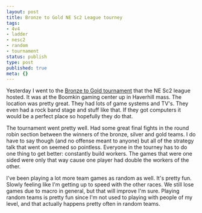 ```yaml
---
layout: post
title: Bronze to Gold NE Sc2 League tourney
tags:
- 4v4
- ladder
- nesc2
- random
- tournament
status: publish
type: post
published: true
meta: {}
---
```

<p>Yesterday I went to the <a href="http://forum.nesc2league.com/index.php/topic,87.0.html">Bronze to Gold tournament</a>&nbsp;that the NE Sc2 league hosted. It was at the Boomkin gaming center up in Haverhill mass. The location was pretty great. They had lots of game systems and TV's. They even had a rock band stage and stuff like that. If they got computers it would be a perfect place so hopefully they do that.</p><p>The tournament went pretty well. Had some great final fights in the round robin section between the winners of the bronze, silver and gold teams. I do have to say though (and no offense meant to anyone) but all of the strategy talk that went on seemed so pointless. Everyone in the tourney has to do one thing to get better: constantly build workers. The games that were one sided were only that way cause one player had double the workers of the other.</p><p>I've been playing a lot more team games as random as well. It's pretty fun. Slowly feeling like I'm getting up to speed with the other races. We still lose games due to macro in general, but that will improve I'm sure. Playing random teams is pretty fun since I'm not used to playing with people of my level, and that actually happens pretty often in random teams.</p>
